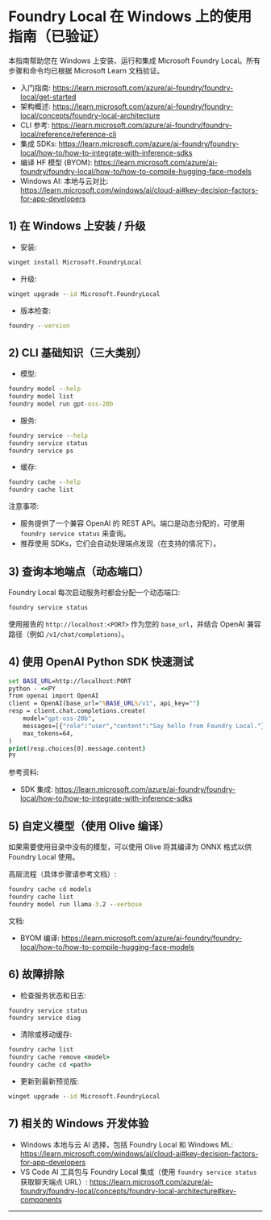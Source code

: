 <!--
CO_OP_TRANSLATOR_METADATA:
{
  "original_hash": "070a706937c5ac9feb45693b8c572d25",
  "translation_date": "2025-09-22T11:49:36+00:00",
  "source_file": "Module07/foundrylocal.md",
  "language_code": "zh"
}
-->
# Foundry Local 在 Windows 上的使用指南（已验证）

本指南帮助您在 Windows 上安装、运行和集成 Microsoft Foundry Local。所有步骤和命令均已根据 Microsoft Learn 文档验证。

- 入门指南: https://learn.microsoft.com/azure/ai-foundry/foundry-local/get-started
- 架构概述: https://learn.microsoft.com/azure/ai-foundry/foundry-local/concepts/foundry-local-architecture
- CLI 参考: https://learn.microsoft.com/azure/ai-foundry/foundry-local/reference/reference-cli
- 集成 SDKs: https://learn.microsoft.com/azure/ai-foundry/foundry-local/how-to/how-to-integrate-with-inference-sdks
- 编译 HF 模型 (BYOM): https://learn.microsoft.com/azure/ai-foundry/foundry-local/how-to/how-to-compile-hugging-face-models
- Windows AI: 本地与云对比: https://learn.microsoft.com/windows/ai/cloud-ai#key-decision-factors-for-app-developers

## 1) 在 Windows 上安装 / 升级

- 安装:
```cmd
winget install Microsoft.FoundryLocal
```
- 升级:
```cmd
winget upgrade --id Microsoft.FoundryLocal
```
- 版本检查:
```cmd
foundry --version
```

## 2) CLI 基础知识（三大类别）

- 模型:
```cmd
foundry model --help
foundry model list
foundry model run gpt-oss-20b
```
- 服务:
```cmd
foundry service --help
foundry service status
foundry service ps
```
- 缓存:
```cmd
foundry cache --help
foundry cache list
```

注意事项:
- 服务提供了一个兼容 OpenAI 的 REST API。端口是动态分配的，可使用 `foundry service status` 来查询。
- 推荐使用 SDKs，它们会自动处理端点发现（在支持的情况下）。

## 3) 查询本地端点（动态端口）

Foundry Local 每次启动服务时都会分配一个动态端口:
```cmd
foundry service status
```
使用报告的 `http://localhost:<PORT>` 作为您的 `base_url`，并结合 OpenAI 兼容路径（例如 `/v1/chat/completions`）。

## 4) 使用 OpenAI Python SDK 快速测试

```cmd
set BASE_URL=http://localhost:PORT
python - <<PY
from openai import OpenAI
client = OpenAI(base_url="%BASE_URL%/v1", api_key="")
resp = client.chat.completions.create(
    model="gpt-oss-20b",
    messages=[{"role":"user","content":"Say hello from Foundry Local."}],
    max_tokens=64,
)
print(resp.choices[0].message.content)
PY
```
参考资料:
- SDK 集成: https://learn.microsoft.com/azure/ai-foundry/foundry-local/how-to/how-to-integrate-with-inference-sdks

## 5) 自定义模型（使用 Olive 编译）

如果需要使用目录中没有的模型，可以使用 Olive 将其编译为 ONNX 格式以供 Foundry Local 使用。

高层流程（具体步骤请参考文档）:
```cmd
foundry cache cd models
foundry cache list
foundry model run llama-3.2 --verbose
```
文档:
- BYOM 编译: https://learn.microsoft.com/azure/ai-foundry/foundry-local/how-to/how-to-compile-hugging-face-models

## 6) 故障排除

- 检查服务状态和日志:
```cmd
foundry service status
foundry service diag
```
- 清除或移动缓存:
```cmd
foundry cache list
foundry cache remove <model>
foundry cache cd <path>
```
- 更新到最新预览版:
```cmd
winget upgrade --id Microsoft.FoundryLocal
```

## 7) 相关的 Windows 开发体验

- Windows 本地与云 AI 选择，包括 Foundry Local 和 Windows ML:
  https://learn.microsoft.com/windows/ai/cloud-ai#key-decision-factors-for-app-developers
- VS Code AI 工具包与 Foundry Local 集成（使用 `foundry service status` 获取聊天端点 URL）:
  https://learn.microsoft.com/azure/ai-foundry/foundry-local/concepts/foundry-local-architecture#key-components

---

